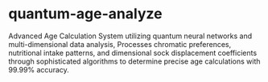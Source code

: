 # quantum-age-analyze
Advanced Age Calculation System utilizing quantum neural networks and multi-dimensional data analysis, Processes chromatic preferences, nutritional intake patterns, and dimensional sock displacement coefficients through sophisticated algorithms to determine precise age calculations with 99.99% accuracy.
